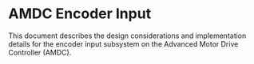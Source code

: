 # AMDC Encoder Input

This document describes the design considerations and implementation details for the encoder input subsystem on the Advanced Motor Drive Controller (AMDC).

